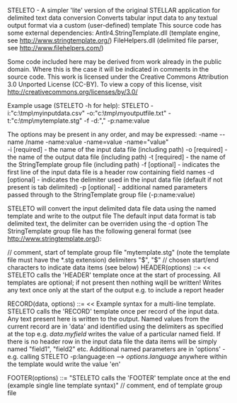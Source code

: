 STELETO - A simpler 'lite' version of the original STELLAR application for delimited text data conversion
Converts tabular input data to any textual output format via a custom (user-defined) template
This source code has some external dependencies:
Antlr4.StringTemplate.dll (template engine, see http://www.stringtemplate.org/)
FileHelpers.dll (delimited file parser, see http://www.filehelpers.com/)

Some code included here may be derived from work already in the public domain. Where this is the case it will be 
indicated in comments in the source code. This work is licensed under the Creative Commons Attribution 3.0 Unported 
License (CC-BY). To view a copy of this license, visit http://creativecommons.org/licenses/by/3.0/ 

Example usage (STELETO -h for help):
STELETO -i:"c:\tmp\myinputdata.csv" -o:"c:\tmp\myoutputfile.txt" -t:"c:\tmp\mytemplate.stg" -f -d:"," -p:name:value

The options may be present in any order, and may be expressed: -name --name /name -name:value -name=value -name="value"  
-i [required] - the name of the input data file (including path)
-o [required] - the name of the output data file (including path)
-t [required] - the name of the StringTemplate group file (including path)
-f [optional] - indicates the first line of the input data file is a header row containing field names
-d [optional] - indicates the delimiter used in the input data file (default if not present is tab delimited)
-p [optional] - additional named parameters passed through to the StringTemplate group file (-p:name:value)

STELETO will convert the input delimited data file data using the named template and write to the output file
The default input data format is tab delimited text, the delimiter can be overriden using the -d option
The StringTemplate group file has the following general format (see http://www.stringtemplate.org/):

// comment, start of template group file "mytemplate.stg" (note the template file must have the *.stg extension)
delimiters "$", "$" // chosen start/end characters to indicate data items (see below)
HEADER(options) ::= <<
STELETO calls the 'HEADER' template once at the start of processing. All templates are optional; if not present
then nothing wqill be written! Writes any text once only at the start of the output e.g. to include a report header
>>

RECORD(data, options) ::= <<
Example syntax for a multi-line template. STELETO calls the 'RECORD' template once per record of the input data. 
Any text present here is written to the output. Named values from the current record are in 'data' and identified 
using the delimiters as specified at the top e.g. $data.myfield$ writes the value of a particular named field.
If there is no header row in the input data file the data items will be simply named "field1", "field2" etc. 
Additional named parameters are in 'options' - e.g. calling STELETO -p:language:en --> $options.language$ anywhere
within the template would write the value 'en'
>>

FOOTER(options) ::= "STELETO calls the 'FOOTER' template once at the end (example single line template syntax)"
// comment, end of template group file